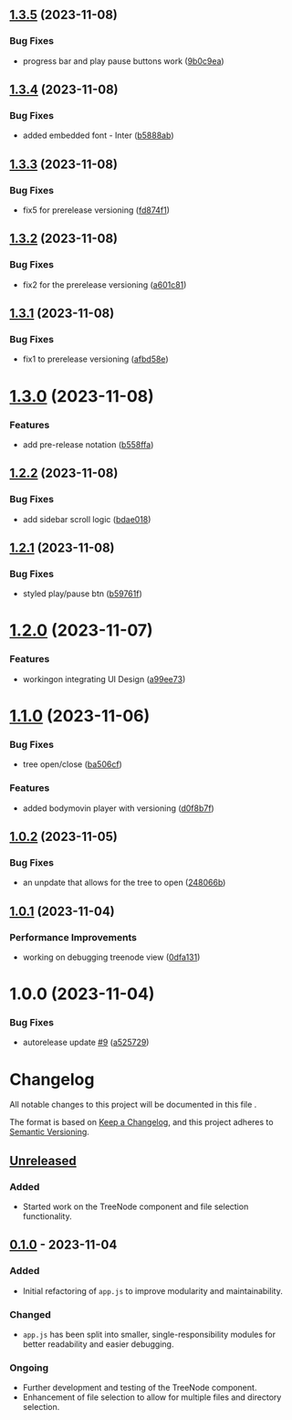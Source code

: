 ## [1.3.5](https://github.com/ivg-design/LottiePlayerTauri/compare/v1.3.4...v1.3.5) (2023-11-08)


### Bug Fixes

* progress bar and play pause buttons work ([9b0c9ea](https://github.com/ivg-design/LottiePlayerTauri/commit/9b0c9eafcfb07f93c511501ff8ae55e2e3417b9a))

## [1.3.4](https://github.com/ivg-design/LottiePlayerTauri/compare/v1.3.3...v1.3.4) (2023-11-08)


### Bug Fixes

* added embedded font - Inter ([b5888ab](https://github.com/ivg-design/LottiePlayerTauri/commit/b5888abea1990ac64255c6f58c76fb4a2c878d8d))

## [1.3.3](https://github.com/ivg-design/LottiePlayerTauri/compare/v1.3.2...v1.3.3) (2023-11-08)


### Bug Fixes

* fix5 for prerelease versioning ([fd874f1](https://github.com/ivg-design/LottiePlayerTauri/commit/fd874f14706d00ac4b4b421e3650922236372ad4))

## [1.3.2](https://github.com/ivg-design/LottiePlayerTauri/compare/v1.3.1...v1.3.2) (2023-11-08)


### Bug Fixes

* fix2 for the prerelease versioning ([a601c81](https://github.com/ivg-design/LottiePlayerTauri/commit/a601c813c68f256b71eafd59a5544c553a88fae0))

## [1.3.1](https://github.com/ivg-design/LottiePlayerTauri/compare/v1.3.0...v1.3.1) (2023-11-08)


### Bug Fixes

* fix1 to prerelease versioning ([afbd58e](https://github.com/ivg-design/LottiePlayerTauri/commit/afbd58e5c91a3e3b3833dc29a35de6804b3f2d88))

# [1.3.0](https://github.com/ivg-design/LottiePlayerTauri/compare/v1.2.2...v1.3.0) (2023-11-08)


### Features

* add pre-release notation ([b558ffa](https://github.com/ivg-design/LottiePlayerTauri/commit/b558ffaa83595556d09063ebe86fcd47649c9397))

## [1.2.2](https://github.com/ivg-design/LottiePlayerTauri/compare/v1.2.1...v1.2.2) (2023-11-08)


### Bug Fixes

* add sidebar scroll logic ([bdae018](https://github.com/ivg-design/LottiePlayerTauri/commit/bdae018925994fce3246bc98a215f2595c8c6d30))

## [1.2.1](https://github.com/ivg-design/LottiePlayerTauri/compare/v1.2.0...v1.2.1) (2023-11-08)


### Bug Fixes

* styled play/pause btn ([b59761f](https://github.com/ivg-design/LottiePlayerTauri/commit/b59761fca38cd929357e498a1e8bdb3a9f4de7db))

# [1.2.0](https://github.com/ivg-design/LottiePlayerTauri/compare/v1.1.0...v1.2.0) (2023-11-07)


### Features

* workingon integrating UI Design ([a99ee73](https://github.com/ivg-design/LottiePlayerTauri/commit/a99ee73a159d5c8a2ea71b615bd7e53879c47c9d))

# [1.1.0](https://github.com/ivg-design/LottiePlayerTauri/compare/v1.0.2...v1.1.0) (2023-11-06)


### Bug Fixes

* tree open/close ([ba506cf](https://github.com/ivg-design/LottiePlayerTauri/commit/ba506cf9a6fd8e00dcd608952e94daef3f98952a))


### Features

* added bodymovin player with versioning ([d0f8b7f](https://github.com/ivg-design/LottiePlayerTauri/commit/d0f8b7fe5f1fb0bbf5baf7f4054f53693bef487e))

## [1.0.2](https://github.com/ivg-design/LottiePlayerTauri/compare/v1.0.1...v1.0.2) (2023-11-05)


### Bug Fixes

* an unpdate that allows for the tree to open ([248066b](https://github.com/ivg-design/LottiePlayerTauri/commit/248066b7c48cc4ab412945bcc8f61ab6b2f584aa))

## [1.0.1](https://github.com/ivg-design/LottiePlayerTauri/compare/v1.0.0...v1.0.1) (2023-11-04)


### Performance Improvements

* working on debugging treenode view ([0dfa131](https://github.com/ivg-design/LottiePlayerTauri/commit/0dfa131e06a3ad604e0b05ae3aedf3ac0291a3fb))

# 1.0.0 (2023-11-04)


### Bug Fixes

* autorelease update [#9](https://github.com/ivg-design/LottiePlayerTauri/issues/9) ([a525729](https://github.com/ivg-design/LottiePlayerTauri/commit/a52572937ffb1366bff8e9aeb2411cdeb3eb8d33))

# Changelog

All notable changes to this project will be documented in this file .

The format is based on [Keep a Changelog](https://keepachangelog.com/en/1.0.0/),
and this project adheres to [Semantic Versioning](https://semver.org/spec/v2.0.0.html).

## [Unreleased]

### Added
- Started work on the TreeNode component and file selection functionality.

## [0.1.0] - 2023-11-04

### Added
- Initial refactoring of `app.js` to improve modularity and maintainability.

### Changed
- `app.js` has been split into smaller, single-responsibility modules for better readability and easier debugging.

### Ongoing
- Further development and testing of the TreeNode component.
- Enhancement of file selection to allow for multiple files and directory selection.

[Unreleased]: https://github.com/ivg-design/LottiePlayerTauri/compare/v0.1.0...HEAD
[0.1.0]: https://github.com/ivg-design/LottiePlayerTauri/releases/tag/v0.1.0
